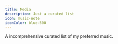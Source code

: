 ```yaml
---
title: Media
description: Just a curated list
icon: music-note
iconColor: blue-500
---
```


A incomprehensive curated list of my preferred music.
